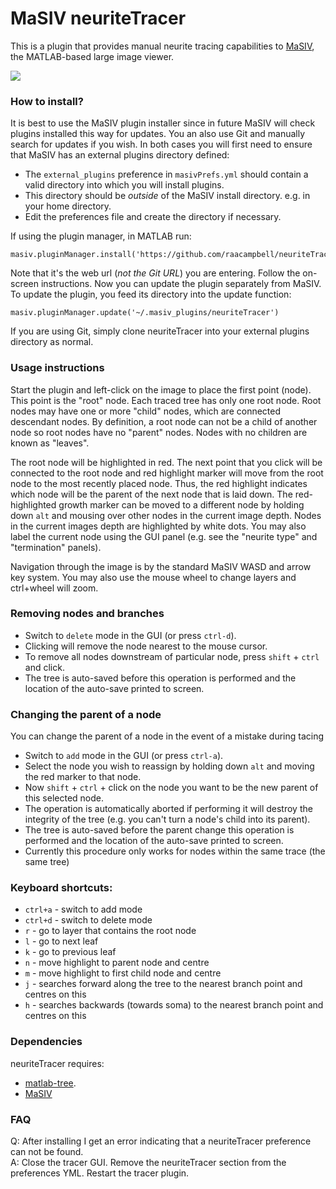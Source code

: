 
# MaSIV neuriteTracer
This is a plugin that provides manual neurite tracing capabilities to [MaSIV](https://github.com/alexanderbrown/masiv), the MATLAB-based large image viewer.  

<img src="https://github.com/raacampbell/neuriteTracer/wiki/images/exampleTrace.jpg" />

### How to install?
It is best to use the MaSIV plugin installer since in future MaSIV will check plugins installed this way for updates.
You an also use Git and manually search for updates if you wish. 
In both cases you will first need to ensure that MaSIV has an external plugins directory defined:

* The ``external_plugins`` preference in ``masivPrefs.yml`` should contain a valid directory into which you will install plugins. 
* This directory should be *outside* of the MaSIV install directory. e.g. in your home directory. 
* Edit the preferences file and create the directory if necessary. 

If using the plugin manager, in MATLAB run:

```
masiv.pluginManager.install('https://github.com/raacampbell/neuriteTracer')
```

Note that it's the web url (*not the Git URL*) you are entering. 
Follow the on-screen instructions. 
Now you can update the plugin separately from MaSIV. 
To update the plugin, you feed its directory into the update function:

```
masiv.pluginManager.update('~/.masiv_plugins/neuriteTracer')
```

If you are using Git, simply clone neuriteTracer into your external plugins directory as normal. 



### Usage instructions
Start the plugin and left-click on the image to place the first point (node). 
This point is the "root" node. 
Each traced tree has only one root node.
Root nodes may have one or more "child" nodes, which are connected descendant nodes. 
By definition, a root node can not be a child of another node so root nodes have no "parent" nodes. 
Nodes with no children are known as "leaves".

The root node will be highlighted in red. 
The next point that you click will be connected to the root node and red highlight marker will move from the root node to the most recently placed node. 
Thus, the red highlight indicates which node will be the parent of the next node that is laid down. 
The red-highlighted growth marker can be moved to a different node by holding down `alt` and mousing over other nodes in the current image depth. 
Nodes in the current images depth are highlighted by white dots. 
You may also label the current node using the GUI panel (e.g. see the "neurite type" and "termination" panels).

Navigation through the image is by the standard MaSIV WASD and arrow key system. 
You may also use the mouse wheel to change layers and ctrl+wheel will zoom.


### Removing nodes and branches
* Switch to `delete` mode in the GUI (or press `ctrl-d`).
* Clicking will remove the node nearest to the mouse cursor.
* To remove all nodes downstream of particular node, press `shift` + `ctrl` and click.
* The tree is auto-saved before this operation is performed and the location of the auto-save printed to screen. 


### Changing the parent of a node
You can change the parent of a node in the event of a mistake during tacing
* Switch to `add` mode in the GUI (or press `ctrl-a`).
* Select the node you wish to reassign by holding down `alt` and moving the red marker to that node.
* Now `shift` + `ctrl` + click on the node you want to be the new parent of this selected node.
* The operation is automatically aborted if performing it will destroy the integrity of the tree 
   (e.g. you can't turn a node's child into its parent).
* The tree is auto-saved before the parent change this operation is performed and the location of the auto-save printed to screen. 
* Currently this procedure only works for nodes within the same trace (the same tree)


### Keyboard shortcuts:
* `ctrl+a` - switch to add mode
* `ctrl+d` - switch to delete mode
* `r`      - go to layer that contains the root node
* `l`      - go to next leaf
* `k`      - go to previous leaf
* `n`      - move highlight to parent node and centre
* `m`      - move highlight to first child node and centre
* `j`      - searches forward along the tree to the nearest branch point and centres on this
* `h`      - searches backwards (towards soma) to the nearest branch point and centres on this


### Dependencies
neuriteTracer requires:
* [matlab-tree](https://github.com/raacampbell/matlab-tree.git). 
* [MaSIV](https://github.com/alexanderbrown/masiv)

### FAQ
Q: After installing I get an error indicating that a neuriteTracer preference can not be found. 
<br >
A: Close the tracer GUI. Remove the neuriteTracer section from the preferences YML. Restart the tracer plugin. 
